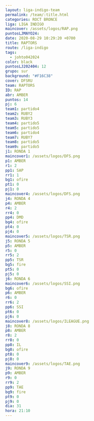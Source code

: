 ```yaml
---
layout: liga-indigo-team
permalink: /team/:title.html
categories: ROCT BRONCE
liga: LIGA INDIGO
maincover: /assets/logos/RAP.png
puntosLJMAYO24: 
date: 2020-08-29 10:29:20 +0700
title: RAPTORS
route: /liga-indigo
tags:
  - johto042024
color: black
puntosLJ202404: 12
grupo: sur
background: "#F16C38"
cover: DFSRU
team: RAPTORS
ID: RAP
abr: AMBER
puntos: 14
pj: 6
team1: partido4
team2: RUBY2
team3: RUBY3
team4: partido5
team5: partido5
team6: partido4
team7: RUBY7
team8: partido5
team9: partido5
j1: RONDA 1
maincover1: /assets/logos/DFS.png
p1: AMBER
r1: 2
pp1: SAP
rr1: 1
bg1: ofire
pt1: 0
pj1: 0
maincover4: /assets/logos/DFS.png
j4: RONDA 4
p4: AMBER
r4: 2
rr4: 0
pp4: DMD
bg4: ofire
pt4: 0
pj4: 0
maincover5: /assets/logos/TSR.png
j5: RONDA 5
p5: AMBER
r5: 0
rr5: 2
pp5: TSR
bg5: fire
pt5: 0
pj5: 0
j6: RONDA 6
maincover6: /assets/logos/SSI.png
bg6: ofire
p6: AMBER
r6: 0
rr6: 2
pp6: SSI
pt6: 0
pj6: 0
maincover8: /assets/logos/ILEAGUE.png
j8: RONDA 8
p8: AMBER
r8: 2
rr8: 0
pp8: IL
bg8: ofire
pt8: 0
pj8: 0
maincover9: /assets/logos/TAE.png
j9: RONDA 9
p9: AMBER
r9: 0
rr9: 2
pp9: TAE
bg9: fire
pt9: 0
pj9: 0
dia: 31
hora: 21:10
---
```

